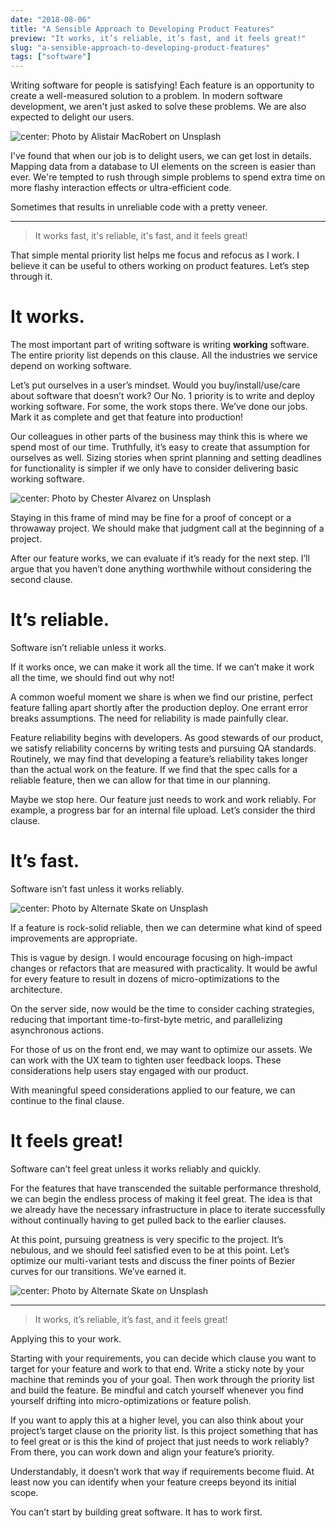 ```yaml
---
date: "2018-08-06"
title: "A Sensible Approach to Developing Product Features"
preview: "It works, it’s reliable, it’s fast, and it feels great!"
slug: "a-sensible-approach-to-developing-product-features"
tags: ["software"]
---
```


Writing software for people is satisfying! Each feature is an opportunity to create a well-measured solution to a problem. In modern software development, we aren't just asked to solve these problems. We are also expected to delight our users.

![center: Photo by <a href="https://unsplash.com/@alistairmacrobert?utm_source=unsplash&utm_medium=referral&utm_content=creditCopyText">Alistair MacRobert</a> on <a href="https://unsplash.com/@alistairmacrobert?utm_source=unsplash&utm_medium=referral&utm_content=creditCopyText">Unsplash</a>](hero.jpg)

I've found that when our job is to delight users, we can get lost in details. Mapping data from a database to UI elements on the screen is easier than ever. We're tempted to rush through simple problems to spend extra time on more flashy interaction effects or ultra-efficient code.

Sometimes that results in unreliable code with a pretty veneer.

---

> It works fast, it's reliable, it's fast, and it feels great!

That simple mental priority list helps me focus and refocus as I work. I believe it can be useful to others working on product features. Let’s step through it.

# It works.

The most important part of writing software is writing **working** software. The entire priority list depends on this clause. All the industries we service depend on working software.

Let’s put ourselves in a user’s mindset. Would you buy/install/use/care about software that doesn’t work?
Our No. 1 priority is to write and deploy working software. For some, the work stops there. We’ve done our jobs. Mark it as complete and get that feature into production!

Our colleagues in other parts of the business may think this is where we spend most of our time. Truthfully, it’s easy to create that assumption for ourselves as well. Sizing stories when sprint planning and setting deadlines for functionality is simpler if we only have to consider delivering basic working software.

![center: Photo by <a href="https://unsplash.com/@chesteralvarez?utm_source=unsplash&utm_medium=referral&utm_content=creditCopyText">Chester Alvarez</a> on <a href="https://unsplash.com/@chesteralvarez?utm_source=unsplash&utm_medium=referral&utm_content=creditCopyText">Unsplash</a>](gears.jpg)

Staying in this frame of mind may be fine for a proof of concept or a throwaway project. We should make that judgment call at the beginning of a project.

After our feature works, we can evaluate if it’s ready for the next step. I’ll argue that you haven’t done anything worthwhile without considering the second clause.

# It’s reliable.

Software isn’t reliable unless it works.

If it works once, we can make it work all the time. If we can’t make it work all the time, we should find out why not!

A common woeful moment we share is when we find our pristine, perfect feature falling apart shortly after the production deploy. One errant error breaks assumptions. The need for reliability is made painfully clear.

Feature reliability begins with developers. As good stewards of our product, we satisfy reliability concerns by writing tests and pursuing QA standards. Routinely, we may find that developing a feature’s reliability takes longer than the actual work on the feature. If we find that the spec calls for a reliable feature, then we can allow for that time in our planning.

Maybe we stop here. Our feature just needs to work and work reliably. For example, a progress bar for an internal file upload. Let’s consider the third clause.

# It’s fast.

Software isn’t fast unless it works reliably.

![center: Photo by <a href="https://unsplash.com/@alternateskate?utm_source=unsplash&utm_medium=referral&utm_content=creditCopyText">Alternate Skate</a> on <a href="https://unsplash.com/@alternateskate?utm_source=unsplash&utm_medium=referral&utm_content=creditCopyText">Unsplash</a>](skate.jpg)

If a feature is rock-solid reliable, then we can determine what kind of speed improvements are appropriate.

This is vague by design. I would encourage focusing on high-impact changes or refactors that are measured with practicality. It would be awful for every feature to result in dozens of micro-optimizations to the architecture.

On the server side, now would be the time to consider caching strategies, reducing that important time-to-first-byte metric, and parallelizing asynchronous actions.

For those of us on the front end, we may want to optimize our assets. We can work with the UX team to tighten user feedback loops. These considerations help users stay engaged with our product.

With meaningful speed considerations applied to our feature, we can continue to the final clause.

# It feels great!

Software can’t feel great unless it works reliably and quickly.

For the features that have transcended the suitable performance threshold, we can begin the endless process of making it feel great. The idea is that we already have the necessary infrastructure in place to iterate successfully without continually having to get pulled back to the earlier clauses.

At this point, pursuing greatness is very specific to the project. It’s nebulous, and we should feel satisfied even to be at this point. Let’s optimize our multi-variant tests and discuss the finer points of Bezier curves for our transitions. We’ve earned it.

![center: Photo by <a href="https://unsplash.com/@willianjusten?utm_source=unsplash&utm_medium=referral&utm_content=creditCopyText">Alternate Skate</a> on <a href="https://unsplash.com/@willianjusten?utm_source=unsplash&utm_medium=referral&utm_content=creditCopyText">Unsplash</a>](mountain.jpg)

---

> It works, it’s reliable, it’s fast, and it feels great!

Applying this to your work.

Starting with your requirements, you can decide which clause you want to target for your feature and work to that end. Write a sticky note by your machine that reminds you of your goal. Then work through the priority list and build the feature. Be mindful and catch yourself whenever you find yourself drifting into micro-optimizations or feature polish.

If you want to apply this at a higher level, you can also think about your project’s target clause on the priority list. Is this project something that has to feel great or is this the kind of project that just needs to work reliably? From there, you can work down and align your feature’s priority.

Understandably, it doesn’t work that way if requirements become fluid. At least now you can identify when your feature creeps beyond its initial scope.

You can’t start by building great software. It has to work first.
